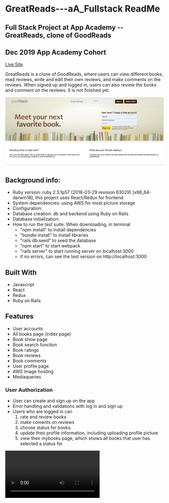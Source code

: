 # GreatReads---aA_Fullstack ReadMe
## Full Stack Project at App Academy -- GreatReads, clone of GoodReads
## Dec 2019 App Academy Cohort

[Live Site](https://greatreads2020.herokuapp.com/#/)

GreatReads is a clone of GoodReads, where users can view different books, read reviews, write and edit their own reviews, and make comments on the reviews. 
When signed up and logged in, users can also review the books and comment on the reviews. It is not finished yet. 

![GreatReads Home Page](https://github.com/FeiYGH/GreatReads---aA_Fullstack/blob/master/GreatReads_ReadMe_Images/Screen%20Shot%202020-03-16%20at%2010.49.00%20PM.png)

## Background info:
* Ruby version: ruby 2.5.1p57 (2018-03-29 revision 63029) [x86_64-darwin18], this project uses React/Redux for frontend
* System dependencies: using AWS for most picture storage
* Configuration:
* Database creation: db and backend using Ruby on Rails 
* Database initialization: 
* How to run the test suite: When downloading, in terminal
    * "npm install" to install dependencies
    * "bundle install" to install libraries
    * "rails db:seed" to seed the database
    * "npm start" to start webpack
    * "rails server" to start running server on localhost:3000
    *  if no errors, can see the test version on http://localhost:3000

## Built With
* Javascript
* React
* Redux
* Ruby on Rails

## Features
* User accounts
* All books page (index page)
* Book show page
* Book search function
* Book ratings
* Book reviews
* Book comments
* User profile page 
* AWS image hosting
* Mediaqueries 

### User Authorization
* User can create and sign up on the app
* Error handling and validations with log in and sign up 
* Users who are logged in can 
   1. rate and review books
   2. make coments on reviews
   3. choose status for books.
   4. update their profile information, including uploading profile picture
   5. view their mybooks page, which shows all books that user has selected a status for
   
![Login Signup Gif](https://github.com/FeiYGH/GreatReads---aA_Fullstack/blob/master/GreatReads_ReadMe_Images/Login_Screen_Recording.mov)
